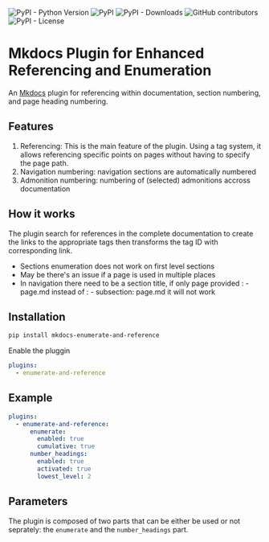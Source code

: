 ![PyPI - Python Version](https://img.shields.io/pypi/pyversions/mkdocs-enumerate-and-reference)
![PyPI](https://img.shields.io/pypi/v/mkdocs-enumerate-and-reference)
![PyPI - Downloads](https://img.shields.io/pypi/dm/mkdocs-enumerate-and-reference)
![GitHub contributors](https://img.shields.io/github/contributors/raphael-mammeri/mkdocs-enumerate-and-reference)
![PyPI - License](https://img.shields.io/pypi/l/mkdocs-enumerate-and-reference)

# Mkdocs Plugin for Enhanced Referencing and Enumeration
An [Mkdocs](https://www.mkdocs.org) plugin for referencing within documentation, section numbering, and page heading numbering.

## Features
1. Referencing: This is the main feature of the plugin. Using a tag system, it allows referencing specific points on pages without having to specify the page path.
2. Navigation numbering: navigation sections are automatically numbered
3. Admonition numbering: numbering of (selected) admonitions accross documentation

## How it works
The plugin search for references in the complete documentation to create the links to the appropriate tags then transforms the tag ID with corresponding link.
* Sections enumeration does not work on first level sections
* May be there's an issue if a page is used in multiple places
* In navigation there need to be a section title, if only page provided : - page.md instead of : - subsection: page.md it will not work
## Installation

``` bash
pip install mkdocs-enumerate-and-reference
```
Enable the pluggin

```yaml
plugins:
  - enumerate-and-reference
```

## Example
```yaml
plugins:
  - enumerate-and-reference:
      enumerate:
        enabled: true
        cumulative: true
      number_headings:
        enabled: true
        activated: true
        lowest_level: 2
```

## Parameters
The plugin is composed of two parts that can be either be used or not seprately: the `enumerate` and the `number_headings` part.
